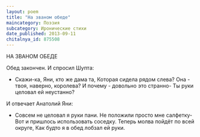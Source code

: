 ```yaml
---
layout: poem
title: "На званом обеде"
maincategory: Поэзия
subcategory: Иронические стихи
date_published: 2013-09-11
chitalnya_id: 875508
---
```




НА ЗВАНОМ ОБЕДЕ

Обед закончен. И спросил Шупта:
- Скажи-ка, Яни, кто же дама та,
Которая сидела рядом слева?
Она - твоя, наверно, королева?
И почему - довольно это странно-
Ты руки целовал ей неустанно?

И отвечает Анатолий Яни:
- Совсем не целовал я руки пани.
Не положили просто мне салфетку-
Вот и пришлось использовать соседку.
Теперь молва пойдёт по всей округе,
Как будто я в обед лобзал ей руки.






